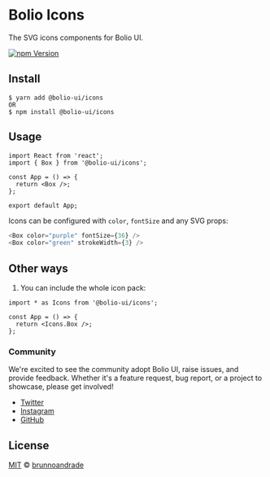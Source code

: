 # Bolio Icons

The SVG icons components for Bolio UI.

[![npm Version](https://img.shields.io/npm/v/@bolio-ui/icons)](https://www.npmjs.com/package/@bolio-ui/icons)

## Install

```
$ yarn add @bolio-ui/icons
OR
$ npm install @bolio-ui/icons
```

## Usage

```tsx
import React from 'react';
import { Box } from '@bolio-ui/icons';

const App = () => {
  return <Box />;
};

export default App;
```

Icons can be configured with `color`, `fontSize` and any SVG props:

```ts
<Box color="purple" fontSize={36} />
<Box color="green" strokeWidth={3} />
```

## Other ways

1. You can include the whole icon pack:

```tsx
import * as Icons from '@bolio-ui/icons';

const App = () => {
  return <Icons.Box />;
};
```

### Community

We're excited to see the community adopt Bolio UI, raise issues, and provide feedback.
Whether it's a feature request, bug report, or a project to showcase, please get involved!

- [Twitter](https://twitter.com/bolio_ui/)
- [Instagram](https://www.instagram.com/bolio.ui/)
- [GitHub](https://github.com/bolio-ui/bolio-ui/)

## License

[MIT](https://choosealicense.com/licenses/mit/) © [brunnoandrade](https://github.com/brunnoandrade/)
